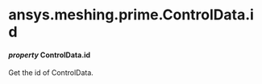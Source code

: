 # ansys.meshing.prime.ControlData.id



#### *property* ControlData.id

Get the id of ControlData.

<!-- !! processed by numpydoc !! -->
